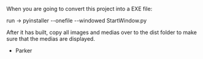When you are going to convert this project into a EXE file:

run -> pyinstaller --onefile --windowed StartWindow.py

After it has built, copy all images and medias over to the dist folder to make sure that the medias are displayed.


- Parker
